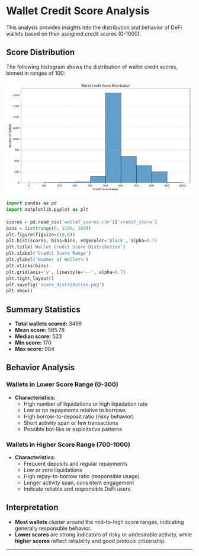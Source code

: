 # Wallet Credit Score Analysis

This analysis provides insights into the distribution and behavior of DeFi wallets based on their assigned credit scores (0-1000).

## Score Distribution

The following histogram shows the distribution of wallet credit scores, binned in ranges of 100:

![Score Distribution](score_distribution.png)

```python
import pandas as pd
import matplotlib.pyplot as plt

scores = pd.read_csv('wallet_scores.csv')['credit_score']
bins = list(range(0, 1100, 100))
plt.figure(figsize=(10,6))
plt.hist(scores, bins=bins, edgecolor='black', alpha=0.7)
plt.title('Wallet Credit Score Distribution')
plt.xlabel('Credit Score Range')
plt.ylabel('Number of Wallets')
plt.xticks(bins)
plt.grid(axis='y', linestyle='--', alpha=0.7)
plt.tight_layout()
plt.savefig('score_distribution.png')
plt.show()
```

## Summary Statistics

- **Total wallets scored:** 3499
- **Mean score:** 585.78
- **Median score:** 523
- **Min score:** 170
- **Max score:** 904

## Behavior Analysis

### Wallets in Lower Score Range (0-300)
- **Characteristics:**
  - High number of liquidations or high liquidation rate
  - Low or no repayments relative to borrows
  - High borrow-to-deposit ratio (risky behavior)
  - Short activity span or few transactions
  - Possible bot-like or exploitative patterns

### Wallets in Higher Score Range (700-1000)
- **Characteristics:**
  - Frequent deposits and regular repayments
  - Low or zero liquidations
  - High repay-to-borrow ratio (responsible usage)
  - Longer activity span, consistent engagement
  - Indicate reliable and responsible DeFi users

## Interpretation
- **Most wallets** cluster around the mid-to-high score ranges, indicating generally responsible behavior.
- **Lower scores** are strong indicators of risky or undesirable activity, while **higher scores** reflect reliability and good protocol citizenship.

---
